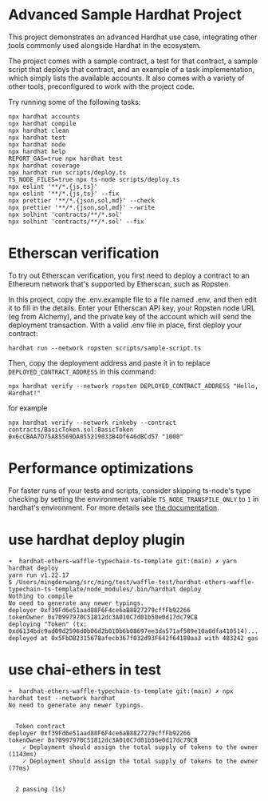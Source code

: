 # Advanced Sample Hardhat Project

This project demonstrates an advanced Hardhat use case, integrating other tools commonly used alongside Hardhat in the ecosystem.

The project comes with a sample contract, a test for that contract, a sample script that deploys that contract, and an example of a task implementation, which simply lists the available accounts. It also comes with a variety of other tools, preconfigured to work with the project code.

Try running some of the following tasks:

```shell
npx hardhat accounts
npx hardhat compile
npx hardhat clean
npx hardhat test
npx hardhat node
npx hardhat help
REPORT_GAS=true npx hardhat test
npx hardhat coverage
npx hardhat run scripts/deploy.ts
TS_NODE_FILES=true npx ts-node scripts/deploy.ts
npx eslint '**/*.{js,ts}'
npx eslint '**/*.{js,ts}' --fix
npx prettier '**/*.{json,sol,md}' --check
npx prettier '**/*.{json,sol,md}' --write
npx solhint 'contracts/**/*.sol'
npx solhint 'contracts/**/*.sol' --fix
```

# Etherscan verification

To try out Etherscan verification, you first need to deploy a contract to an Ethereum network that's supported by Etherscan, such as Ropsten.

In this project, copy the .env.example file to a file named .env, and then edit it to fill in the details. Enter your Etherscan API key, your Ropsten node URL (eg from Alchemy), and the private key of the account which will send the deployment transaction. With a valid .env file in place, first deploy your contract:

```shell
hardhat run --network ropsten scripts/sample-script.ts
```

Then, copy the deployment address and paste it in to replace `DEPLOYED_CONTRACT_ADDRESS` in this command:

```shell
npx hardhat verify --network ropsten DEPLOYED_CONTRACT_ADDRESS "Hello, Hardhat!"
```
for example
```
npx hardhat verify --network rinkeby --contract contracts/BasicToken.sol:BasicToken 0x6cCBAA7D75A85569DA055219033B4Df646dBCd57 "1000"
```

# Performance optimizations

For faster runs of your tests and scripts, consider skipping ts-node's type checking by setting the environment variable `TS_NODE_TRANSPILE_ONLY` to `1` in hardhat's environment. For more details see [the documentation](https://hardhat.org/guides/typescript.html#performance-optimizations).

# use hardhat deploy plugin
```
➜  hardhat-ethers-waffle-typechain-ts-template git:(main) ✗ yarn hardhat deploy
yarn run v1.22.17
$ /Users/mingderwang/src/ming/test/waffle-test/hardhat-ethers-waffle-typechain-ts-template/node_modules/.bin/hardhat deploy
Nothing to compile
No need to generate any newer typings.
deployer 0xf39Fd6e51aad88F6F4ce6aB8827279cffFb92266
tokenOwner 0x70997970C51812dc3A010C7d01b50e0d17dc79C8
deploying "Token" (tx: 0xd6134bdc9ad09d2596d0b06d2b010b6b08697ee3da571af589e10a6dfa410514)...: deployed at 0x5FbDB2315678afecb367f032d93F642f64180aa3 with 483242 gas
```

# use chai-ethers in test
```
➜  hardhat-ethers-waffle-typechain-ts-template git:(main) ✗ npx hardhat test --network hardhat
No need to generate any newer typings.


  Token contract
deployer 0xf39Fd6e51aad88F6F4ce6aB8827279cffFb92266
tokenOwner 0x70997970C51812dc3A010C7d01b50e0d17dc79C8
    ✓ Deployment should assign the total supply of tokens to the owner (1143ms)
    ✓ Deployment should assign the total supply of tokens to the owner (77ms)


  2 passing (1s)

```
